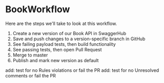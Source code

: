 # BookWorkflow

Here are the steps we'll take to look at this workflow.

1. Create a new version of our Book API in SwaggerHub
1. Save and push changes to a version-specific branch in GitHub
1. See failing payload tests, then build functionality
1. See passing tests, then open Pull Request
1. Merge to master
1. Publish and mark new version as default

add: test for no Rules violations or fail the PR
add: test for no Unresolved comments or fail the PR

